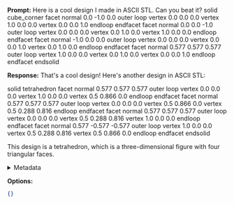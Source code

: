 **Prompt:**
Here is a cool design I made in ASCII STL. Can you beat it? solid cube_corner
  facet normal 0.0 -1.0 0.0
    outer loop
      vertex 0.0 0.0 0.0
      vertex 1.0 0.0 0.0
      vertex 0.0 0.0 1.0
    endloop
  endfacet
  facet normal 0.0 0.0 -1.0
    outer loop
      vertex 0.0 0.0 0.0
      vertex 0.0 1.0 0.0
      vertex 1.0 0.0 0.0
    endloop
  endfacet
  facet normal -1.0 0.0 0.0
    outer loop
      vertex 0.0 0.0 0.0
      vertex 0.0 0.0 1.0
      vertex 0.0 1.0 0.0
    endloop
  endfacet
  facet normal 0.577 0.577 0.577
    outer loop
      vertex 1.0 0.0 0.0
      vertex 0.0 1.0 0.0
      vertex 0.0 0.0 1.0
    endloop
  endfacet
endsolid

**Response:**
That's a cool design! Here's another design in ASCII STL:

solid tetrahedron
  facet normal 0.577 0.577 0.577
    outer loop
      vertex 0.0 0.0 0.0
      vertex 1.0 0.0 0.0
      vertex 0.5 0.866 0.0
    endloop
  endfacet
  facet normal 0.577 0.577 0.577
    outer loop
      vertex 0.0 0.0 0.0
      vertex 0.5 0.866 0.0
      vertex 0.5 0.288 0.816
    endloop
  endfacet
  facet normal 0.577 0.577 0.577
    outer loop
      vertex 0.0 0.0 0.0
      vertex 0.5 0.288 0.816
      vertex 1.0 0.0 0.0
    endloop
  endfacet
  facet normal 0.577 -0.577 -0.577
    outer loop
      vertex 1.0 0.0 0.0
      vertex 0.5 0.288 0.816
      vertex 0.5 0.866 0.0
    endloop
  endfacet
endsolid

This design is a tetrahedron, which is a three-dimensional figure with four triangular faces.

<details><summary>Metadata</summary>

- Duration: 11521 ms
- Datetime: 2023-09-16T16:57:03.717805
- Model: gpt-3.5-turbo-0613

</details>

**Options:**
```json
{}
```

